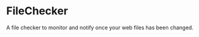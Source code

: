 FileChecker
===========

A file checker to monitor and notify once your web files has been changed.
